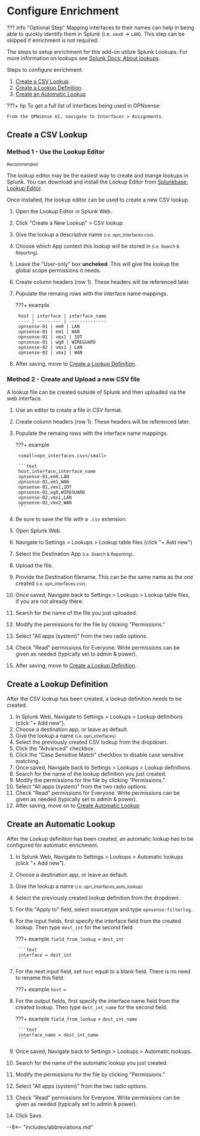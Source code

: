 # Configure Enrichment

??? info "Optional Step"
    Mapping interfaces to their names can help in being able to quickly identify them in Splunk (i.e. `vmx0` -> `LAN`). This step can be skipped if enrichment is not required.

The steps to setup enrichment for this add-on utilize Splunk Lookups. For more information on lookups see [Splunk Docs: About lookups](https://docs.splunk.com/Documentation/Splunk/latest/Knowledge/Aboutlookupsandfieldactions).

Steps to configure enrichment:

1. [Create a CSV Lookup](#create-a-csv-lookup).
1. [Create a Lookup Definition](#create-a-lookup-definition).
1. [Create an Automatic Lookup](#create-an-automatic-lookup)

???+ tip
    To get a full list of interfaces being used in OPNsense:

    From the OPNsense UI, navigate to Interfaces > Assignments.

## Create a CSV Lookup

### Method 1 - Use the Lookup Editor

<small>Recommended</small>

The lookup editor may be the easiest way to create and mange lookups in Splunk. You can download and install the Lookup Editor from [Splunkbase: Lookup Editor](https://splunkbase.splunk.com/app/1724).

Once installed, the lookup editor can be used to create a new CSV lookup.

1. Open the Lookup Editor in Splunk Web.
1. Click "Create a New Lookup" > CSV lookup.
1. Give the lookup a descriptive name <small>(i.e. opn_interfaces.csv)</small>.
1. Choose which App context this lookup will be stored in <small>(i.e. Search & Reporting)</small>.
1. Leave the "User-only" box **uncheked**. This will give the lookup the global scope permissions it needs. 
1. Create column headers (row 1). These headers will be referenced later.
1. Populate the remaing rows with the interface name mappings.

    ???+ example
    
        host | interface | interface_name
        ---- | --------- | --------------
        opnsense-01 | em0 | LAN
        opnsense-01 | em1 | WAN
        opnsense-01 | vmx1 | IOT
        opnsense-01 | wg0 | WIREGUARD
        opnsense-02 | vmx1 | LAN
        opnsense-02 | vmx2 | WAN
        
1. After saving, move to [Create a Lookup Definition](#create-a-lookup-definition).


### Method 2 - Create and Upload a new CSV file

A lookup file can be created outside of Splunk and then uploaded via the web interface.

1. Use an editor to create a file in CSV format.
1. Create column headers (row 1). These headers will be referenced later.
1. Populate the remaing rows with the interface name mappings.

    ???+ example

        <small>opn_interfaces.csv</small>

        ```text
        host,interface,interface_name
        opnsense-01,em0,LAN
        opnsense-01,em1,WAN
        opnsense-01,vmx1,IOT
        opnsense-01,wg0,WIREGUARD
        opnsense-02,vmx1,LAN
        opnsense-02,vmx2,WAN
        ```

1. Be sure to save the file with a `.csv` extension.
1. Open Splunk Web.
1. Navigate to Settings > Lookups > Lookup table files (click "+ Add new")
1. Select the Destination App <small>(i.e. Search & Reporting)</small>.
1. Upload the file.
1. Provide the Destination filename. This can be the same name as the one created <small>(i.e. opn_interfaces.csv)</small>.
1. Once saved, Navigate back to Settings > Lookups > Lookup table files, if you are not already there.
1. Search for the name of the file you just uploaded.
1. Modify the permissions for the file by clicking "Permissions."
1. Select "All apps (system)" from the two radio options.
1. Check "Read" permissions for Everyone. Write permissions can be given as needed (typically set to admin & power).
1. After saving, move to [Create a Lookup Definition](#create-a-lookup-definition).

## Create a Lookup Definition

After the CSV lookup has been created, a lookup definition needs to be created.

1. In Splunk Web, Navigate to Settings > Lookups > Lookup definitions (click "+ Add new").
1. Choose a destination app, or leave as default.
1. Give the lookup a name <small>(i.e. opn_interfaces)</small>
1. Select the previously created CSV lookup from the dropdown.
1. Click the "Advanced" checkbox.
1. Click the "Case Sensitive Match" checkbox to disable case sensitive matching.
1. Once saved, Navigate back to Settings > Lookups > Lookup definitions.
1. Search for the name of the lookup definition you just created.
1. Modify the permissions for the file by clicking "Permissions."
1. Select "All apps (system)" from the two radio options.
1. Check "Read" permissions for Everyone. Write permissions can be given as needed (typically set to admin & power).
1. After saving, move on to [Create Automatic Lookup](#create-automatic-lookup)

## Create an Automatic Lookup

After the Lookup definition has been created, an automatic lookup has to be configured for automatic enrichment.

1. In Splunk Web, Navigate to Settings > Lookups > Automatic lookups (click "+ Add new").
1. Choose a destination app, or leave as default.
1. Give the lookup a name <small>(i.e. opn_interfaces_auto_lookup)</small>
1. Select the previously created lookup definition from the dropdown.
1. For the "Apply to" field, select sourcetype and type `opnsense:filterlog`.
1. For the input fields, first specify the interface field from the created lookup. Then type `dest_int` for the second field.

    ???+ example
        `field_from_lookup` = `dest_int`
        
        ```text
        interface = dest_int
        ```

1. For the next input field, set `host` equal to a blank field. There is no need to rename this field.

    ???+ example
        `host` = 

1. For the output fields, first specify the interface name field from the created lookup. Then type `dest_int_name` for the second field.

    ???+ example
        `field_from_lookup` = `dest_int_name`

        ```text
        interface_name = dest_int_name
        ```
1. Once saved, Navigate back to Settings > Lookups > Automatic lookups.
1. Search for the name of the automatic lookup you just created.
1. Modify the permissions for the file by clicking "Permissions."
1. Select "All apps (system)" from the two radio options.
1. Check "Read" permissions for Everyone. Write permissions can be given as needed (typically set to admin & power).
1. Click Save.

--8<-- "includes/abbreviations.md"